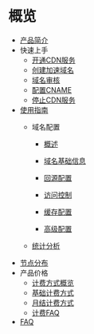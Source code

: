 # 概览

- [产品简介](cdn/ucdn/intro)
- 快速上手
    - [开通CDN服务](cdn/ucdn/quick/open)
    - [创建加速域名](cdn/ucdn/quick/create)
    - [域名审核](cdn/ucdn/quick/check)
    - [配置CNAME](cdn/ucdn/quick/cname)
    - [停止CDN服务](cdn/ucdn/quick/stop)
- [使用指南](cdn/ucdn/guide)
    * 域名配置
      * [概述](cdn/ucdn/domain/domain1)
      
      * [域名基础信息](cdn/ucdn/domain/basic)
      
      * [回源配置](cdn/ucdn/domain/config/config)
      
      * [访问控制](cdn/ucdn/domain/config/control)
      
      * [缓存配置](cdn/ucdn/domain/config/cache)
      
      * [高级配置](cdn/ucdn/domain/config/more)
      
   * [统计分析 ](cdn/ucdn/statistics/flow) 
- [节点分布](cdn/ucdn/node)
- 产品价格
    * [计费方式概览](cdn/ucdn/charge/type)
    * [基础计费方式](cdn/ucdn/charge/flowday)
    * [月结计费方式](cdn/ucdn/charge/month)
    * [计费FAQ](cdn/ucdn/charge/faq)
- [FAQ](cdn/ucdn/faq)   
  ​      

